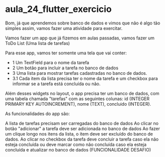 # aula_24_flutter_exercicio

Bom, já que aprendemos sobre banco de dados e vimos que não é algo tão simples assim, vamos fazer uma atividade para exercitar.

Vamos fazer um app que já fizemos em aulas passadas, vamos fazer um ToDo List (Uma lista de tarefas)

Para esse app, vamos ter somente uma tela que vai conter:

- 1 Um TextField para o nome da tarefa
- 2 Um botão para incluir a tarefa no banco de dados
- 3 Uma lista para mostrar tarefas cadastradas no banco de dados.
- 3.1 Cada item da lista precisa ter o nome da tarefa e um checkbox para informar se a tarefa está concluída ou não.

Além desses widgets no layout, o app precisa ter um banco de dados, com uma tabela chamada "tarefas" com as seguintes colunas: id (INTEGER PRIMARY KEY AUTOINCREMENT), nome (TEXT), concluido (INTEGER).

As funcionalidades do app são:

A lista de tarefas precisam ser carregadas do banco de dados
Ao clicar no botão "adicionar" a tarefa deve ser adicionada  no banco de dados
Ao fazer um clique longo nos itens da lista, o item deve ser excluído do banco de dados.
Ao clicar no checkbox da tarefa deve concluir a tarefa caso ela não esteja concluída ou deve marcar como não concluída caso ela esteja concluída e atualizar no banco de dados (FUNCIONALIDADE DESAFIO) 
